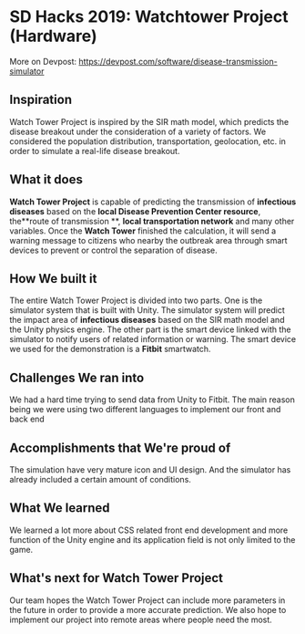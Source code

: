 # SD Hacks 2019: Watchtower Project (Hardware)
More on Devpost: https://devpost.com/software/disease-transmission-simulator

## Inspiration
Watch Tower Project is inspired by the SIR math model, which predicts the disease breakout under the consideration of a variety of factors. We considered the population distribution, transportation, geolocation, etc. in order to simulate a real-life disease breakout.
## What it does
**Watch Tower Project** is capable of predicting the transmission of **infectious diseases** based on the **local Disease Prevention Center resource**, the**route of transmission **, **local transportation network** and many other variables. Once the **Watch Tower** finished the calculation, it will send a warning message to citizens who nearby the outbreak area through smart devices to prevent or control the separation of disease. 
## How We built it
The entire Watch Tower Project is divided into two parts. One is the simulator system that is built with Unity. The simulator system will predict the impact area of **infectious diseases** based on the SIR math model and the Unity physics engine. The other part is the smart device linked with the simulator to notify users of related information or warning. The smart device we used for the demonstration is a **Fitbit** smartwatch.
## Challenges We ran into
We had a hard time trying to send data from Unity to Fitbit. The main reason being we were using two different languages to implement our front and back end
## Accomplishments that We're proud of
The simulation have very mature icon and UI design. And the simulator has already included a certain amount of conditions.
## What We learned
We learned a lot more about CSS related front end development and more function of the Unity engine and its application field is not only limited to the game.
## What's next for Watch Tower Project
Our team hopes the Watch Tower Project can include more parameters in the future in order to provide a more accurate prediction. We also hope to implement our project into remote areas where people need the most. 
